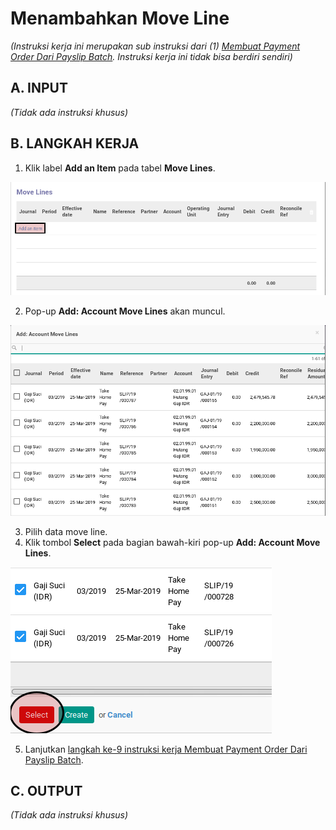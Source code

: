 # Menambahkan Move Line

*(Instruksi kerja ini merupakan sub instruksi dari (1) [Membuat Payment Order Dari Payslip Batch](./membuat-payment-order.md). Instruksi kerja ini tidak bisa berdiri sendiri)*

## A. INPUT

*(Tidak ada instruksi khusus)*

## B. LANGKAH KERJA

1. Klik label **Add an Item** pada tabel **Move Lines**.

![](../../img/payslip-batch/tombol-add-item-pop-up-create-payment-order.png)

2. Pop-up **Add: Account Move Lines** akan muncul.

![](../../img/payslip-batch/pop-up-add-move-line.png)

3. Pilih data move line.
4. Klik tombol **Select** pada bagian bawah-kiri pop-up **Add: Account Move Lines**.

![](../../img/payslip-batch/tombol-select-pop-up-add-move-line.png)

5. Lanjutkan [langkah ke-9 instruksi kerja Membuat Payment Order Dari Payslip Batch](./membuat-payment-order.md#l9).

## C. OUTPUT

*(Tidak ada instruksi khusus)*
